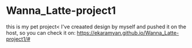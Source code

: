 # Wanna_Latte-project1
this is my pet project< I've creaated design by myself and pushed it on the host, so you can check it on: https://ekaramyan.github.io/Wanna_Latte-project1/#
